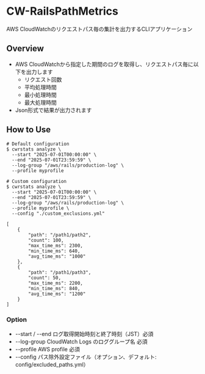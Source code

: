 # CW-RailsPathMetrics
AWS CloudWatchのリクエストパス毎の集計を出力するCLIアプリケーション

## Overview

- AWS CloudWatchから指定した期間のログを取得し、リクエストパス毎に以下を出力します
  - リクエスト回数
  - 平均処理時間
  - 最小処理時間
  - 最大処理時間
- Json形式で結果が出力されます

## How to Use

```
# Default configuration
$ cwrstats analyze \
  --start "2025-07-01T00:00:00" \
  --end "2025-07-01T23:59:59" \
  --log-group "/aws/rails/production-log" \
  --profile myprofile

# Custom configuration
$ cwrstats analyze \
  --start "2025-07-01T00:00:00" \
  --end "2025-07-01T23:59:59" \
  --log-group "/aws/rails/production-log" \
  --profile myprofile \
  --config "./custom_exclusions.yml"

[
    {
        "path": "/path1/path2",
        "count": 100,
        "max_time_ms": 2300,
        "min_time_ms": 640,
        "avg_time_ms": "1000"
    },
    {
        "path": "/path1/path3",
        "count": 50,
        "max_time_ms": 2200,
        "min_time_ms": 840,
        "avg_time_ms": "1200"
    }
]
```

### Option

- --start / --end ログ取得開始時刻と終了時刻（JST）必須
- --log-group	CloudWatch Logs のロググループ名 必須
- --profile	AWS profile 必須
- --config	パス除外設定ファイル（オプション、デフォルト: config/excluded_paths.yml）
